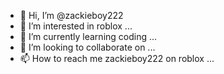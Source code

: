 - 👋 Hi, I’m @zackieboy222
- 👀 I’m interested in roblox ...
- 🌱 I’m currently learning coding ...
- 💞️ I’m looking to collaborate on ...
- 📫 How to reach me zackieboy222 on roblox ...

<!---
zackieboy222/zackieboy222 is a ✨ special ✨ repository because its `README.md` (this file) appears on your GitHub profile.
You can click the Preview link to take a look at your changes.
--->

